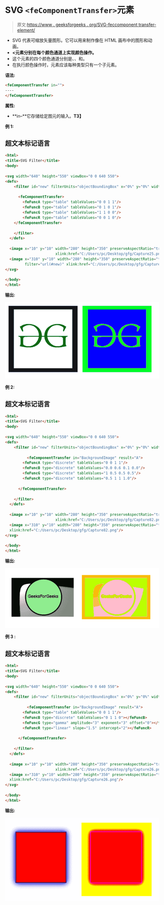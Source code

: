 # SVG `<feComponentTransfer>`元素

> 原文:[https://www . geeksforgeeks . org/SVG-feccomponent transfer-element/](https://www.geeksforgeeks.org/svg-fecomponenttransfer-element/)

*   SVG 代表可缩放矢量图形。它可以用来制作像在 HTML 画布中的图形和动画。
*   **<元素分别在每个颜色通道上实现颜色操作。**
*   这个元素的四个颜色通道分别是<fefuncr>、<fefuncg>、<fefuncb>和<fefunca>。</fefunca></fefuncb></fefuncg></fefuncr>
*   在执行颜色操作时，元素应该每种类型只有一个子元素。

**语法:**

```html
<feComponentTransfer in="">
----
</feComponentTransfer>

```

**属性:**

*   **in–**它存储给定图元的输入。**T3】**

**例 1:**

## 超文本标记语言

```html
<html> 
<title>SVG Filter</title> 
<body> 

<svg width="640" height="550" viewBox="0 0 640 550">
<defs>
    <filter id="new" filterUnits="objectBoundingBox" x="0%" y="0%" width="100%" height="100%">

      <feComponentTransfer>
        <feFuncA type="table" tableValues="0 0 1 1"/>
        <feFuncB type="table" tableValues="0 1 0 1"/>
        <feFuncG type="table" tableValues="1 1 0 0"/>
        <feFuncR type="table" tableValues="0 0 1 0"/>
    </feComponentTransfer>

    </filter>
  </defs>

  <image x="10" y="10" width="280" height="350" preserveAspectRatio="true" 
                       xlink:href="C:/Users/pc/Desktop/gfg/Capture25.png"/>
  <image x="310" y="10" width="280" height="350" preserveAspectRatio="true" 
         filter="url(#new)" xlink:href="C:/Users/pc/Desktop/gfg/Capture25.png"/>
</svg>

</body> 
</html>
```

**输出:**

![](img/d8c603ac02e172a69ca000239ea090b3.png)

**例 2:**

## 超文本标记语言

```html
<html> 
<title>SVG Filter</title> 
<body> 

<svg width="640" height="550" viewBox="0 0 640 550">
<defs>
    <filter id="new" filterUnits="objectBoundingBox" x="0%" y="0%" width="100%" height="100%">

          <feComponentTransfer in="BackgroundImage" result="A">
        <feFuncA type="discrete" tableValues="0 0 1 1"/>
        <feFuncB type="discrete" tableValues="0.0 0.6 0.1 0.0"/>
        <feFuncG type="discrete" tableValues="1 0.5 0.5 0.5"/>
        <feFuncR type="discrete" tableValues="0.5 1 1 1.0"/>

      </feComponentTransfer>

    </filter>
  </defs>

  <image x="10" y="10" width="280" height="350" preserveAspectRatio="true" 
                       xlink:href="C:/Users/pc/Desktop/gfg/Capture82.png"/>
  <image x="310" y="10" width="280" height="350" preserveAspectRatio="true" filter="url(#new)" 
  xlink:href="C:/Users/pc/Desktop/gfg/Capture82.png"/>
</svg>

</body> 
</html>
```

**输出:**

![](img/ebc2877a8912e6ba64968defb8130c5f.png)

**例 3 :**

## 超文本标记语言

```html
<html> 
<title>SVG Filter</title> 
<body> 

<svg width="640" height="550" viewBox="0 0 640 550">
<defs>
    <filter id="new" filterUnits="objectBoundingBox" x="0%" y="0%" width="100%" height="100%">

          <feComponentTransfer in="BackgroundImage" result="A">
        <feFuncA type="table" tableValues="0 0 1 1"/>
        <feFuncB type="discrete" tableValues="0 1 1 0"></feFuncB>
        <feFuncG type="gamma" amplitude="3" exponent="3" offset="0"></feFuncG>
        <feFuncR type="linear" slope="1.5" intercept="2"></feFuncR>

      </feComponentTransfer>

    </filter>
  </defs>

  <image x="10" y="10" width="280" height="350" preserveAspectRatio="true" 
                       xlink:href="C:/Users/pc/Desktop/gfg/Capture26.png"/>
  <image x="310" y="10" width="280" height="350" preserveAspectRatio="true" filter="url(#new)" 
  xlink:href="C:/Users/pc/Desktop/gfg/Capture26.png"/>
</svg>

</body> 
</html>
```

**输出:**

![](img/7fcf2933a5d3ed28969eb1172dde9f73.png)